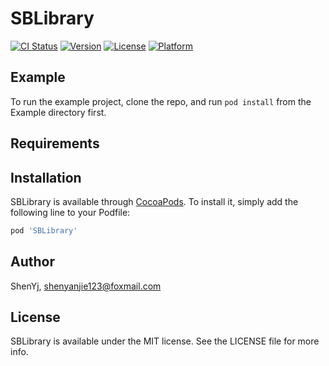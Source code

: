 # SBLibrary

[![CI Status](https://img.shields.io/travis/ShenYj/SBLibrary.svg?style=flat)](https://travis-ci.org/ShenYj/SBLibrary)
[![Version](https://img.shields.io/cocoapods/v/SBLibrary.svg?style=flat)](https://cocoapods.org/pods/SBLibrary)
[![License](https://img.shields.io/cocoapods/l/SBLibrary.svg?style=flat)](https://cocoapods.org/pods/SBLibrary)
[![Platform](https://img.shields.io/cocoapods/p/SBLibrary.svg?style=flat)](https://cocoapods.org/pods/SBLibrary)

## Example

To run the example project, clone the repo, and run `pod install` from the Example directory first.

## Requirements

## Installation

SBLibrary is available through [CocoaPods](https://cocoapods.org). To install
it, simply add the following line to your Podfile:

```ruby
pod 'SBLibrary'
```

## Author

ShenYj, shenyanjie123@foxmail.com

## License

SBLibrary is available under the MIT license. See the LICENSE file for more info.
